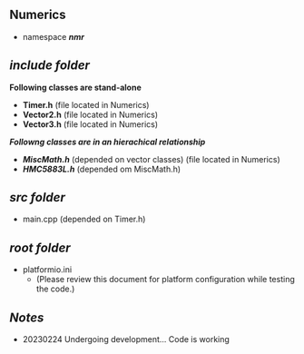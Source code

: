 ## Numerics

- namespace ***nmr***

## ***include folder***

**Following classes are stand-alone**
- **Timer.h** (file located in Numerics)
- **Vector2.h** (file located in Numerics)
- **Vector3.h** (file located in Numerics)

***Followng classes are in an hierachical relationship***
+ ***MiscMath.h*** (depended on vector classes) (file located in Numerics)
+ ***HMC5883L.h*** (depended om MiscMath.h)

## ***src folder***
- main.cpp (depended on Timer.h)

## ***root folder***

- platformio.ini        
    - (Please review this document for platform configuration while testing the code.)

## ***Notes***

- 20230224 Undergoing development... Code is working


